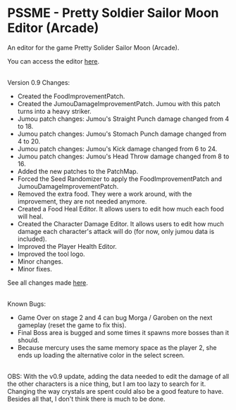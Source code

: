 # PSSME - Pretty Soldier Sailor Moon Editor (Arcade)
An editor for the game Pretty Solider Sailor Moon (Arcade).
<br/>

You can access the editor [here](https://gamehackfan.github.io/pssme/).
<br/><br/>

Version 0.9 Changes:
- Created the FoodImprovementPatch.
- Created the JumouDamageImprovementPatch. Jumou with this patch turns into a heavy striker.
- Jumou patch changes: Jumou's Straight Punch damage changed from 4 to 18.
- Jumou patch changes: Jumou's Stomach Punch damage changed from 4 to 20.
- Jumou patch changes: Jumou's Kick damage changed from 6 to 24.
- Jumou patch changes: Jumou's Head Throw damage changed from 8 to 16.
- Added the new patches to the PatchMap.
- Forced the Seed Randomizer to apply the FoodImprovementPatch and JumouDamageImprovementPatch.
- Removed the extra food. They were a work around, with the improvement, they are not needed anymore.
- Created a Food Heal Editor. It allows users to edit how much each food will heal.
- Created the Character Damage Editor. It allows users to edit how much damage each character's attack will do (for now, only jumou data is included).
- Improved the Player Health Editor.
- Improved the tool logo.
- Minor changes.
- Minor fixes.

See all changes made [here](https://github.com/GameHackFan/pssme/blob/main/changelog).
<br/><br/>

Known Bugs:
- Game Over on stage 2 and 4 can bug Morga / Garoben on the next gameplay (reset the game to fix this).
- Final Boss area is bugged and some times it spawns more bosses than it should.
- Because mercury uses the same memory space as the player 2, she ends up loading the alternative color in the select screen.
<br/><br/>

OBS: With the v0.9 update, adding the data needed to edit the damage of all the other characters is a nice thing, but I am too lazy to search for it. Changing the way crystals are spent could also be a good feature to have. Besides all that, I don't think there is much to be done.
